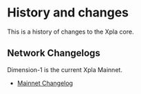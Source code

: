 # History and changes

This is a history of changes to the Xpla core.

## Network Changelogs

Dimension-1 is the current Xpla Mainnet.

- [Mainnet Changelog](https://github.com/c2xdev/core/blob/main/CHANGELOG.md)
